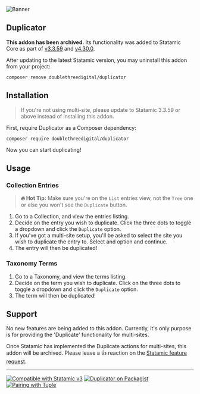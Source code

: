 <!-- statamic:hide -->

![Banner](./banner.png)

## Duplicator

<!-- /statamic:hide -->

**This addon has been archived.** Its functionality was added to Statamic Core as part of [v3.3.59](https://github.com/statamic/cms/releases/tag/v3.3.59) and [v4.30.0](https://github.com/statamic/cms/releases/tag/v4.30.0). 

After updating to the latest Statamic version, you may uninstall this addon from your project:

```
composer remove doublethreedigital/duplicator
```

## Installation

> If you're not using multi-site, please update to Statamic 3.3.59 or above instead of installing this addon.

First, require Duplicator as a Composer dependency:

```
composer require doublethreedigital/duplicator
```

Now you can start duplicating!

## Usage

### Collection Entries

> **🔥 Hot Tip:** Make sure you're on the `List` entries view, not the `Tree` one or else you won't see the `Duplicate` button.

1. Go to a Collection, and view the entries listing.
2. Decide on the entry you wish to duplicate. Click the three dots to toggle a dropdown and click the `Duplicate` option.
3. If you've got a multi-site setup, you'll be asked to select the site you wish to duplicate the entry to. Select and option and continue.
4. The entry will then be duplicated!

### Taxonomy Terms

1. Go to a Taxonomy, and view the terms listing.
2. Decide on the term you wish to duplicate. Click on the three dots to toggle a dropdown and click the `Duplicate` option.
3. The term will then be duplicated!

## Support

No new features are being added to this addon. Currently, it's only purpose is for providing the 'Duplicate' functionality for multi-sites.

Once Statamic has implemented the Duplicate actions for multi-sites, this addon will be archived. Please leave a 👍 reaction on the [Statamic feature request](https://github.com/statamic/ideas/issues/942).

<!-- statamic:hide -->

---

<p>
<a href="https://statamic.com"><img src="https://img.shields.io/badge/Statamic-3.4+-FF269E?style=for-the-badge" alt="Compatible with Statamic v3"></a>
<a href="https://packagist.org/packages/doublethreedigital/duplicator/stats"><img src="https://img.shields.io/packagist/v/doublethreedigital/duplicator?style=for-the-badge" alt="Duplicator on Packagist"></a>
<a href="https://tuple.app"><img src="https://img.shields.io/badge/Pairing%20with-Tuple-5A67D8?style=for-the-badge" alt="Pairing with Tuple"></a>
</p>

<!-- /statamic:hide -->
